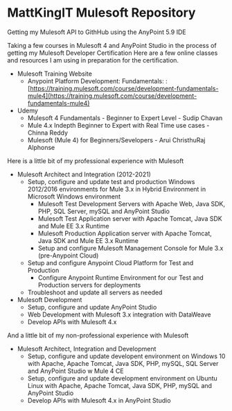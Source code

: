 # MattKingIT Mulesoft Repository
Getting my Mulesoft API to GithHub using the AnyPoint 5.9 IDE

Taking a few courses in Mulesoft 4 and AnyPoint Studio in the process of getting my Mulesoft Developer Certification
Here are a few online classes and resources I am using in preparation for the certification.
- Mulesoft Training Website
  - Anypoint Platform Development: Fundamentals: : [https://training.mulesoft.com/course/development-fundamentals-mule4](https://training.mulesoft.com/course/development-fundamentals-mule4)
- Udemy
  - Mulesoft 4 Fundamentals - Beginner to Expert Level - Sudip Chavan
  - Mule 4.x Indepth Beginner to Expert with Real Time use cases - Chinna Reddy
  - Mulesoft (Mule 4) for Beginners/Sevelopers - Arui ChristhuRaj Alphonse

Here is a little bit of my professional experience with Mulesoft
- Mulesoft Architect and Integration (2012-2021)
  - Setup, configure and update test and production Windows 2012/2016 environments for Mule 3.x in Hybrid Environment in Microsoft Windows environment
    - Mulesoft Test Development Servers with Apache Web, Java SDK, PHP, SQL Server, mySQL and AnyPoint Studio
    - Mulesoft Test Application server with Apache Tomcat, Java SDK and Mule EE 3.x Runtime
    - Mulesoft Production Application server with Apache Tomcat, Java SDK and Mule EE 3.x Runtime
    - Setup and configure Mulesoft Management Console for Mule 3.x (pre-Anypoint Cloud)
  - Setup and configure Anypoint Cloud Platform for Test and Production
    - Configure Anypoint Runtime Environment for our Test and Production servers for deployments
  - Troubleshoot and update all servers as needed
- Mulesoft Development
  - Setup, configure and update AnyPoint Studio
  - Web Development with Mulesoft 3.x integration with DataWeave
  - Develop APIs with Mulesoft 4.x

And a little bit of my non-professional experience with Mulesoft
- Mulesoft Architect, Integration and Development
  - Setup, configure and update developent environment on Windows 10 with Apache, Apache Tomcat, Java SDK, PHP, mySQL, SQL Server and AnyPoint Studio w Mule 4 CE
  - Setup, configure and update development environment on Ubuntu Linux with Apache, Apache Tomcat, Java SDK, PHP, mySQL and AnyPoint Studio
  - Develop APIs with Mulesoft 4.x in AnyPoint Studio 
